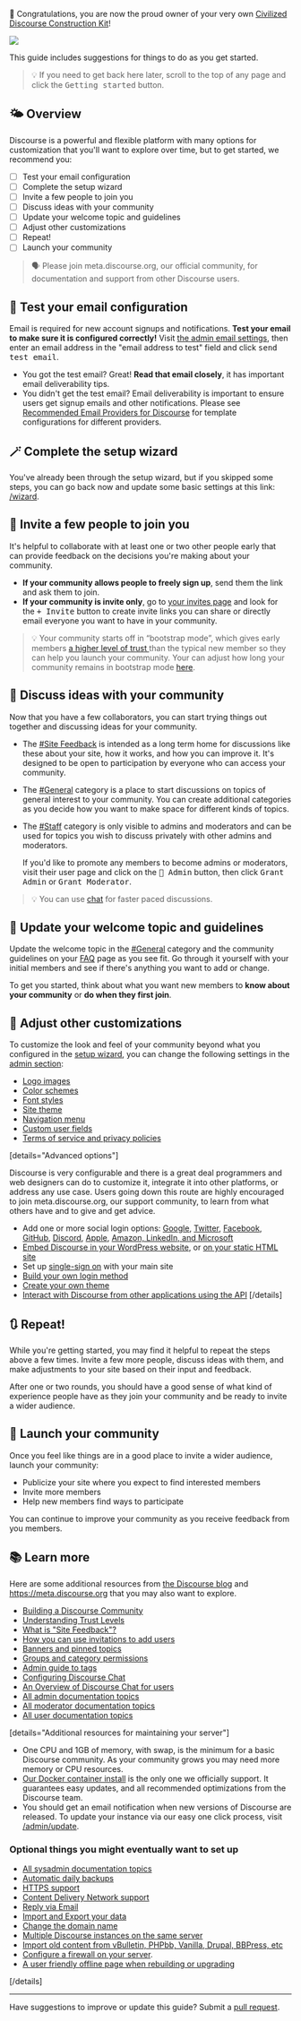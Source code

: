 :hatching_chick: Congratulations, you are now the proud owner of your very own [Civilized Discourse Construction Kit](https://www.discourse.org)!

![](https://www.discourse.org/images/welcome/welcome-to-discourse-hosting-690x314.jpg)

This guide includes suggestions for things to do as you get started.

> :bulb: If you need to get back here later, scroll to the top of any page and click the <kbd>Getting started</kbd> button.

## :sun_behind_small_cloud: Overview

Discourse is a powerful and flexible platform with many options for customization that you'll want to explore over time, but to get started, we recommend you:

- [ ] Test your email configuration
- [ ] Complete the setup wizard
- [ ] Invite a few people to join you
- [ ] Discuss ideas with your community 
- [ ] Update your welcome topic and guidelines
- [ ] Adjust other customizations
- [ ] Repeat!
- [ ] Launch your community

> :speaking_head: Please join meta.discourse.org, our official community, for documentation and support from other Discourse users. 

## :email: Test your email configuration

Email is required for new account signups and notifications. **Test your email to make sure it is configured correctly!**  Visit [the admin email settings](/admin/email), then enter an email address in the "email address to test" field and click <kbd>send test email</kbd>.

- You got the test email? 
  Great! **Read that email closely**, it has important email deliverability tips.
- You didn't get the test email? 
  Email deliverability is important to ensure users get signup emails and other notifications. Please see [Recommended Email Providers for Discourse](https://github.com/discourse/discourse/blob/main/docs/INSTALL-email.md) for template configurations for different providers.

## :magic_wand: Complete the setup wizard

You've already been through the setup wizard, but if you skipped some steps, you can go back now and update some basic settings at this link: [/wizard](/wizard).

## :handshake: Invite a few people to join you

It's helpful to collaborate with at least one or two other people early that can provide feedback on the decisions you're making about your community. 
- **If your community allows people to freely sign up**, send them the link and ask them to join. 
- **If your community is invite only**, go to [your invites page](/my/invited) and look for the <kbd>+ Invite</kbd> button to create invite links you can share or directly email everyone you want to have in your community.

> :bulb: Your community starts off in “bootstrap mode”, which gives early members [a higher level of trust ](https://blog.discourse.org/2018/06/understanding-discourse-trust-levels/)than the typical new member so they can help you launch your community. Your can adjust how long your community remains in bootstrap mode [here](/admin/site_settings/category/all_results?filter=bootstrap).

## :thought_balloon: Discuss ideas with your community

Now that you have a few collaborators, you can start trying things out together and discussing ideas for your community. 

- The [#Site Feedback](/c/-/2) is intended as a long term home for discussions like these about your site, how it works, and how you can improve it. It's designed to be open to participation by everyone who can access your community.

- The [#General](/c/-/4) category is a place to start discussions on topics of general interest to your community. You can create additional categories as you decide how you want to make space for different kinds of topics.

- The [#Staff](/c/-/3) category is only visible to admins and moderators and can be used for topics you wish to discuss privately with other admins and moderators. 

  If you'd like to promote any members to become admins or moderators, visit their user page and click on the <kbd>:wrench: Admin</kbd> button, then click <kbd>Grant Admin</kbd> or <kbd>Grant Moderator</kbd>.

> :bulb: You can use [chat](/chat) for faster paced discussions.

## :wave: Update your welcome topic and guidelines

Update the welcome topic in the [#General](/c/-/4) category and the community guidelines on your [FAQ](/faq) page as you see fit. Go through it yourself with your initial members and see if there's anything you want to add or change.

To get you started, think about what you want new members to **know about your community** or **do when they first join**. 

## :art: Adjust other customizations

To customize the look and feel of your community beyond what you configured in the [setup wizard](/wizard), you can change the following settings in the [admin section](/admin):

- [Logo images](/admin/site_settings/category/branding)
- [Color schemes](/admin/customize/colors)
- [Font styles](/admin/site_settings/category/all_results?filter=font)
- [Site theme](/admin/customize/themes)
- [Navigation menu](/admin/site_settings/category/navigation)
- [Custom user fields](/admin/customize/user_fields)
- [Terms of service and privacy policies](/admin/site_settings/category/legal)

[details="Advanced options"]

Discourse is very configurable and there is a great deal programmers and web designers can do to customize it, integrate it into other platforms, or address any use case. Users going down this route are highly encouraged to join meta.discourse.org, our support community, to learn from what others have and to give and get advice. 

- Add one or more social login options: [Google](https://meta.discourse.org/t/configuring-google-oauth2-login-for-discourse/15858), [Twitter](https://meta.discourse.org/t/configuring-twitter-login-for-discourse/13395), [Facebook](https://meta.discourse.org/t/configuring-facebook-login-for-discourse/13394), [GitHub](https://meta.discourse.org/t/configuring-github-login-for-discourse/13745), [Discord](https://meta.discourse.org/t/configure-discord-login-for-discourse/127129?u=tobiaseigen), [Apple](https://www.discourse.org/plugins/apple-login), [Amazon, LinkedIn, and Microsoft](https://www.discourse.org/plugins/amazon-linkedin-microsoft-login)
- [Embed Discourse in your WordPress website](https://github.com/discourse/wp-discourse), or [on your static HTML site](https://meta.discourse.org/t/embedding-discourse-comments-via-javascript/31963)
- Set up [single-sign on](https://meta.discourse.org/t/official-single-sign-on-for-discourse/13045) with your main site 
- [Build your own login method](https://meta.discourse.org/t/login-to-discourse-with-custom-oauth2-provider/14717)
- [Create your own theme](https://meta.discourse.org/docs?topic=93648) 
- [Interact with Discourse from other applications using the API](https://meta.discourse.org/t/create-and-configure-an-api-key/230124?u=tobiaseigen)
[/details]

## :arrows_clockwise: Repeat!

While you're getting started, you may find it helpful to repeat the steps above a few times. Invite a few more people, discuss ideas with them, and make adjustments to your site based on their input and feedback. 

After one or two rounds, you should have a good sense of what kind of experience people have as they join your community and be ready to invite a wider audience.

## :rocket: Launch your community

Once you feel like things are in a good place to invite a wider audience, launch your community:

- Publicize your site where you expect to find interested members
- Invite more members
- Help new members find ways to participate

You can continue to improve your community as you receive feedback from you members.

## :books: Learn more

Here are some additional resources from [the Discourse blog](http://blog.discourse.org) and https://meta.discourse.org that you may also want to explore.

- [Building a Discourse Community](http://blog.discourse.org/2014/08/building-a-discourse-community/) 
- [Understanding Trust Levels](https://blog.discourse.org/2018/06/understanding-discourse-trust-levels/)
- [What is "Site Feedback"?](https://meta.discourse.org/t/-/5249)
- [How you can use invitations to add users](https://meta.discourse.org/tags/c/documentation/10/invites)
- [Banners and pinned topics](https://meta.discourse.org/t/-/153718)
- [Groups and category permissions](https://meta.discourse.org/t/-/87678)
- [Admin guide to tags](https://meta.discourse.org/t/-/121041)
- [Configuring Discourse Chat](https://meta.discourse.org/t/-/230881)
- [An Overview of Discourse Chat for users](https://meta.discourse.org/t/-/239695)
- [All admin documentation topics](https://meta.discourse.org/c/-/53)
- [All moderator documentation topics](https://meta.discourse.org/c/-/125)
- [All user documentation topics](https://meta.discourse.org/c/-/126)

[details="Additional resources for maintaining your server"]

- One CPU and 1GB of memory, with swap, is the minimum for a basic Discourse community. As your community grows you may need more memory or CPU resources.
- [Our Docker container install](https://github.com/discourse/discourse/blob/main/docs/INSTALL.md) is the only one we officially support. It guarantees easy updates, and all recommended optimizations from the Discourse team.
- You should get an email notification when new versions of Discourse are released. To update your instance via our easy one click process, visit [/admin/update](/admin/update).

### Optional things you might eventually want to set up
- [All sysadmin documentation topics](https://meta.discourse.org/c/-/55)
- [Automatic daily backups](https://meta.discourse.org/t/configure-automatic-backups-for-discourse/14855)
- [HTTPS support](https://meta.discourse.org/t/allowing-ssl-for-your-discourse-docker-setup/13847)
- [Content Delivery Network support](https://meta.discourse.org/t/enable-a-cdn-for-your-discourse/14857)
- [Reply via Email](https://meta.discourse.org/t/set-up-reply-via-email-support/14003)
- [Import and Export your data](https://meta.discourse.org/t/move-your-discourse-instance-to-a-different-server/15721)
- [Change the domain name](https://meta.discourse.org/t/how-do-i-change-the-domain-name/16098)
- [Multiple Discourse instances on the same server](https://meta.discourse.org/t/multisite-configuration-with-docker/14084)
- [Import old content from vBulletin, PHPbb, Vanilla, Drupal, BBPress, etc](https://github.com/discourse/discourse/tree/main/script/import_scripts)
- [Configure a firewall on your server](https://meta.discourse.org/t/configure-a-firewall-for-discourse/20584).
- [A user friendly offline page when rebuilding or upgrading](https://meta.discourse.org/t/adding-an-offline-page-when-rebuilding/45238)

[/details]

----

Have suggestions to improve or update this guide? Submit a [pull request](https://github.com/discourse/discourse/blob/main/docs/ADMIN-QUICK-START-GUIDE.md).


